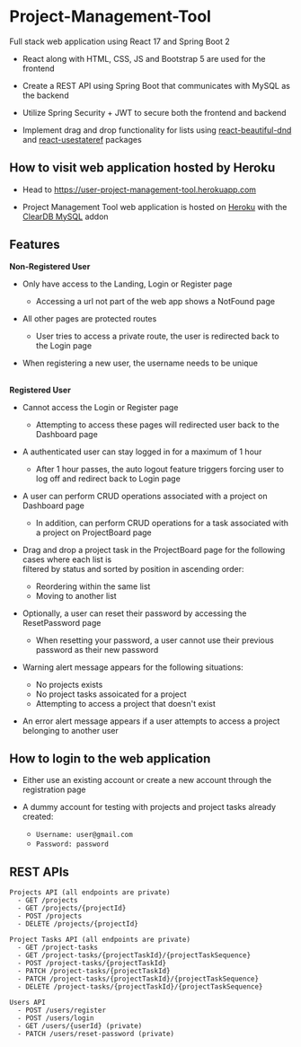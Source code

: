 # Project-Management-Tool

Full stack web application using React 17 and Spring Boot 2

- React along with HTML, CSS, JS and Bootstrap 5 are used for the frontend

- Create a REST API using Spring Boot that communicates with MySQL as the backend

- Utilize Spring Security + JWT to secure both the frontend and backend

- Implement drag and drop functionality for lists using [react-beautiful-dnd](https://www.npmjs.com/package/react-beautiful-dnd) and [react-usestateref](https://www.npmjs.com/package/react-usestateref) packages

## How to visit web application hosted by Heroku
- Head to https://user-project-management-tool.herokuapp.com

- Project Management Tool web application is hosted on [Heroku](https://devcenter.heroku.com/) with the [ClearDB MySQL](https://devcenter.heroku.com/articles/cleardb) addon 

## Features

**Non-Registered User**
- Only have access to the Landing, Login or Register page
  - Accessing a url not part of the web app shows a NotFound page 

- All other pages are protected routes
  - User tries to access a private route, the user is redirected back to the Login page   
  
- When registering a new user, the username needs to be unique

<br>**Registered User**

- Cannot access the Login or Register page
  - Attempting to access these pages will redirected user back to the Dashboard page

- A authenticated user can stay logged in for a maximum of 1 hour
  - After 1 hour passes, the auto logout feature triggers forcing user to log off and redirect back to Login page 

- A user can perform CRUD operations associated with a project on Dashboard page
  - In addition, can perform CRUD operations for a task associated with a project on ProjectBoard page

- Drag and drop a project task in the ProjectBoard page for the following cases where each list is <br> filtered by status and sorted by position in ascending order:
  - Reordering within the same list 
  - Moving to another list 

- Optionally, a user can reset their password by accessing the ResetPassword page
  - When resetting your password, a user cannot use their previous password as their new password

- Warning alert message appears for the following situations:
  - No projects exists
  - No project tasks assoicated for a project
  - Attempting to access a project that doesn't exist 

- An error alert message appears if a user attempts to access a project belonging to another user

## How to login to the web application

- Either use an existing account or create a new account through the registration page

- A dummy account for testing with projects and project tasks already created: 
  - `Username: user@gmail.com`
  - `Password: password`

## REST APIs
```
Projects API (all endpoints are private)
  - GET /projects
  - GET /projects/{projectId}
  - POST /projects
  - DELETE /projects/{projectId}
  
Project Tasks API (all endpoints are private)
  - GET /project-tasks
  - GET /project-tasks/{projectTaskId}/{projectTaskSequence}
  - POST /project-tasks/{projectTaskId}
  - PATCH /project-tasks/{projectTaskId}
  - PATCH /project-tasks/{projectTaskId}/{projectTaskSequence}
  - DELETE /project-tasks/{projectTaskId}/{projectTaskSequence}

Users API
  - POST /users/register
  - POST /users/login
  - GET /users/{userId} (private)
  - PATCH /users/reset-password (private)
```